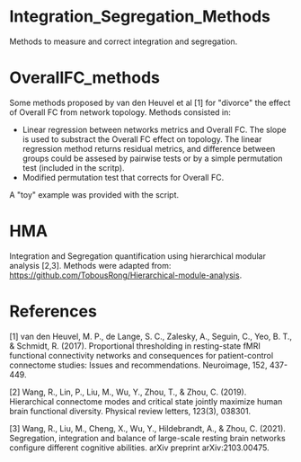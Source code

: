 # Integration_Segregation_Methods
Methods to measure and correct integration and segregation.

# OverallFC_methods

Some methods proposed by van den Heuvel et al [1] for "divorce" the effect of Overall FC from network topology. Methods consisted in:

* Linear regression between networks metrics and Overall FC. The slope is used to substract the Overall FC effect on topology. 
The linear regression method returns residual metrics, and difference between groups could be assesed by pairwise tests or 
by a simple permutation test (included in the scritp).
* Modified permutation test that corrects for Overall FC.

A "toy" example was provided with the script.

# HMA

Integration and Segregation quantification using hierarchical modular analysis [2,3]. Methods were adapted from: https://github.com/TobousRong/Hierarchical-module-analysis.

# References

[1] van den Heuvel, M. P., de Lange, S. C., Zalesky, A., Seguin, C., Yeo, B. T., 
& Schmidt, R. (2017). Proportional thresholding in resting-state fMRI functional 
connectivity networks and consequences for patient-control connectome 
studies: Issues and recommendations. Neuroimage, 152, 437-449.

[2] Wang, R., Lin, P., Liu, M., Wu, Y., Zhou, T., & Zhou, C. (2019). 
Hierarchical connectome modes and critical state jointly maximize 
human brain functional diversity. Physical review letters, 123(3), 
038301.

[3] Wang, R., Liu, M., Cheng, X., Wu, Y., Hildebrandt, A., & Zhou, C. (2021). 
Segregation, integration and balance of large-scale resting brain networks 
configure different cognitive abilities. arXiv preprint arXiv:2103.00475.




